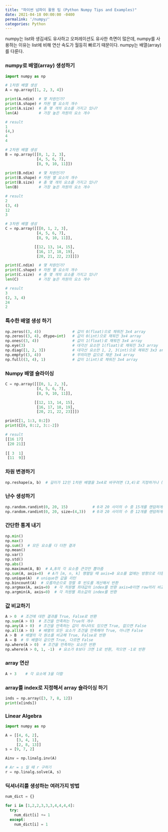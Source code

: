 ```yaml
---
title: "파이썬 넘파이 활용 팁 (Python Numpy Tips and Examples)"
date: 2021-04-18 00:00:00 -0400
permalink: '/numpy/'
categories: Python
---
```


numpy는 list와 생김새도 유사하고 오퍼레이션도 유사한 측면이 많은데, numpy를 사용하는 이유는 list에 비해 연산 속도가 월등히 빠르기 때문이다. numpy는 배열(array)를 다룬다.

### numpy로 배열(array) 생성하기

```python
import numpy as np

# 1차원 배열 생성
A = np.array([1, 2, 3, 4])

print(A.ndim)  # 몇 차원인가?
print(A.shape) # 차원 별 요소의 개수
print(A.size)  # 총 몇 개의 요소를 가지고 있나?
len(A)         # 가장 높은 차원의 요소 개수

# result
1
(4,)
4
4
```

```python
# 2차원 배열 생성
B = np.array([[0, 1, 2, 3],
              [4, 5, 6, 7],
              [8, 9, 10, 11]])
              
print(B.ndim)  # 몇 차원인가?
print(B.shape) # 차원 별 요소의 개수
print(B.size)  # 총 몇 개의 요소를 가지고 있나?
len(B)         # 가장 높은 차원의 요소 개수

# result
2
(3, 4)
12
3
```

```python
# 3차원 배열 생성
C = np.array([[[0, 1, 2, 3],
              [4, 5, 6, 7],
              [8, 9, 10, 11]],

             [[12, 13, 14, 15],
              [16, 17, 18, 19],
              [20, 21, 22, 23]]])

print(C.ndim)  # 몇 차원인가?
print(C.shape) # 차원 별 요소의 개수
print(C.size)  # 총 몇 개의 요소를 가지고 있나?
len(C)         # 가장 높은 차원의 요소 개수

# result
3
(2, 3, 4)
24
2
```

### 특수한 배열 생성 하기

```python
np.zeros((3, 4))              # 값이 0(float)으로 채워진 3x4 array
np.zeros((3, 4), dtype=int)   # 값이 0(int)으로 채워진 3x4 array
np.ones((3, 4))               # 값이 1(float)로 채워진 3x4 array
np.eye(3)                     # 대각선 요소만 1(float)로 채워진 3x3 array
np.diag([1, 2, 3])            # 대각선 요소만 1, 2, 3(int)으로 채워진 3x3 array
np.empty((3, 4))              # 무의미한 값으로 채운 3x4 array
np.full((3, 4), 1)            # 값이 1(int)로 채워진 3x4 array
```

### Numpy 배열 슬라이싱

```python
C = np.array([[[0, 1, 2, 3],
              [4, 5, 6, 7],
              [8, 9, 10, 11]],

             [[12, 13, 14, 15],
              [16, 17, 18, 19],
              [20, 21, 22, 23]]])

prin(C[1, 1:3, 0:2])
print(C[0, 0::2, 3::-2])

# result
[[16 17]
 [20 21]]
 
[[ 3  1]
 [11  9]]
```

### 차원 변경하기
```python
np.reshape(a, b)  # 길이가 12인 1차원 배열을 3x4로 바꾸려면 (3,4)로 지정하거나 (3,-1)로 지정
```

### 난수 생성하기

```python
np.random.randint(0, 20, 15)           # 0과 20 사이의 수 중 15개를 랜덤하게 생성
np.random.randint(0, 20, size=(4,3))   # 0과 20 사이의 수 중 12개를 랜덤하게 생성해 4x3 배열로
```

### 간단한 통계 내기

```python
np.min()
np.max()
np.sum()  # 모든 요소를 다 더한 결과
np.mean()
np.var()
np.std()
np.abs()
np.maximum(A, B)  # A,B의 각 요소중 큰것만 뽑아줌
np.sum(A, axis=0)  # A가 [m, n, k] 행렬일 때 axis=0 요소를 없애는 방향으로 더함, 즉, [n, k]가 리턴되도록 더함
np.unique(A)  # unique한 값을 리턴
np.bincount(A)  # 오름차순으로 정렬 후 빈도를 계산해서 반환
np.argmax(A, axis=0)  # 각 차원별 최대값의 index를 반환 axis=0이면 row끼리 비교, axis=1이면 column끼리 
np.argmin(A, axis=0)  # 각 차원별 최소값의 index를 반환
```

### 값 비교하기

```python
A > 0  # 조건에 대한 결과를 True, False로 반환
np.sum(A > 0)  # 조건을 만족하는 True의 개수
np.any(A > 0)  # 조건을 만족하는 값이 하나라도 있으면 True, 없으면 False
np.all(A > 0)  # 배열의 모든 요소가 조건을 만족해야 True, 아니면 False
A > B  # 배열의 각 원소를 비교해 True, False로 반환
A = B  # 두 배열이 같으면 True, 다르면 False
np.where(A > 0)  # 조건을 만족하는 요소만 반환
np.where(A > 0, 1, -1)  # 요소가 0보다 크면 1로 반환, 작으면 -1로 반환
```

### array 연산

```python
A + 3    # 각 요소에 3을 더함
```

### array를 index로 지정해서 array 슬라이싱 하기

```python
inds = np.array([3, 7, 8, 12])
print(x[inds])
```

### Linear Algebra

```python
import numpy as np

A = [[4, 6, 2],
     [3, 4, 1],
     [2, 8, 13]]
s = [9, 7, 2]

Ainv = np.linalg.inv(A)

# Ar = s 일 때 r 구하기
r = np.linalg.solve(A, s)
```

### 딕셔너리를 생성하는 여러가지 방법

```python
num_dict = {}

for i in [1,2,2,3,3,3,4,4,4,4]:
  try:
    num_dict[i] += 1
  except:
    num_dict[i] = 1
  
```




